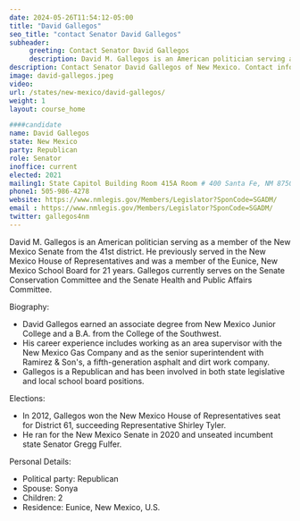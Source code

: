 ```yaml
---
date: 2024-05-26T11:54:12-05:00
title: "David Gallegos"
seo_title: "contact Senator David Gallegos"
subheader:
     greeting: Contact Senator David Gallegos
     description: David M. Gallegos is an American politician serving as a member of the New Mexico Senate from the 41st district.
description: Contact Senator David Gallegos of New Mexico. Contact information for David Gallegos includes email address, phone number, and mailing address.
image: david-gallegos.jpeg
video:
url: /states/new-mexico/david-gallegos/
weight: 1
layout: course_home

####candidate
name: David Gallegos
state: New Mexico
party: Republican
role: Senator
inoffice: current
elected: 2021
mailing1: State Capitol Building Room 415A Room # 400 Santa Fe, NM 87501
phone1: 505-986-4278
website: https://www.nmlegis.gov/Members/Legislator?SponCode=SGADM/
email : https://www.nmlegis.gov/Members/Legislator?SponCode=SGADM/
twitter: gallegos4nm
---
```

David M. Gallegos is an American politician serving as a member of the New Mexico Senate from the 41st district. He previously served in the New Mexico House of Representatives and was a member of the Eunice, New Mexico School Board for 21 years. Gallegos currently serves on the Senate Conservation Committee and the Senate Health and Public Affairs Committee.

Biography:
- David Gallegos earned an associate degree from New Mexico Junior College and a B.A. from the College of the Southwest.
- His career experience includes working as an area supervisor with the New Mexico Gas Company and as the senior superintendent with Ramirez & Son's, a fifth-generation asphalt and dirt work company.
- Gallegos is a Republican and has been involved in both state legislative and local school board positions.

Elections:
- In 2012, Gallegos won the New Mexico House of Representatives seat for District 61, succeeding Representative Shirley Tyler.
- He ran for the New Mexico Senate in 2020 and unseated incumbent state Senator Gregg Fulfer.

Personal Details:
- Political party: Republican
- Spouse: Sonya
- Children: 2
- Residence: Eunice, New Mexico, U.S.
